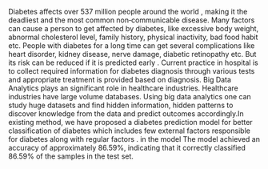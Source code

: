 Diabetes affects  over 537 million people around the world , making it the deadliest and the most common non‐communicable disease. Many factors can cause a person to get affected by diabetes, like excessive body weight, abnormal cholesterol level, family history, physical inactivity, bad food habit etc.  People with diabetes for a long time can get several complications like heart disorder, kidney disease, nerve damage, diabetic retinopathy etc. But its risk can be reduced if it is predicted early . 
Current practice in hospital is to collect required information for diabetes diagnosis through various tests and appropriate treatment is provided based on diagnosis. Big Data Analytics plays an significant role in healthcare industries. Healthcare industries have large volume databases. Using big data analytics one can study huge datasets and find hidden information, hidden patterns to discover knowledge from the data and predict outcomes accordingly.In existing method, we have proposed a diabetes prediction model for better classification of diabetes which includes few external factors responsible for diabetes along with regular factors .
in the model The model achieved an accuracy of approximately 86.59%, indicating that it correctly classified 86.59% of the samples in the test set. 
